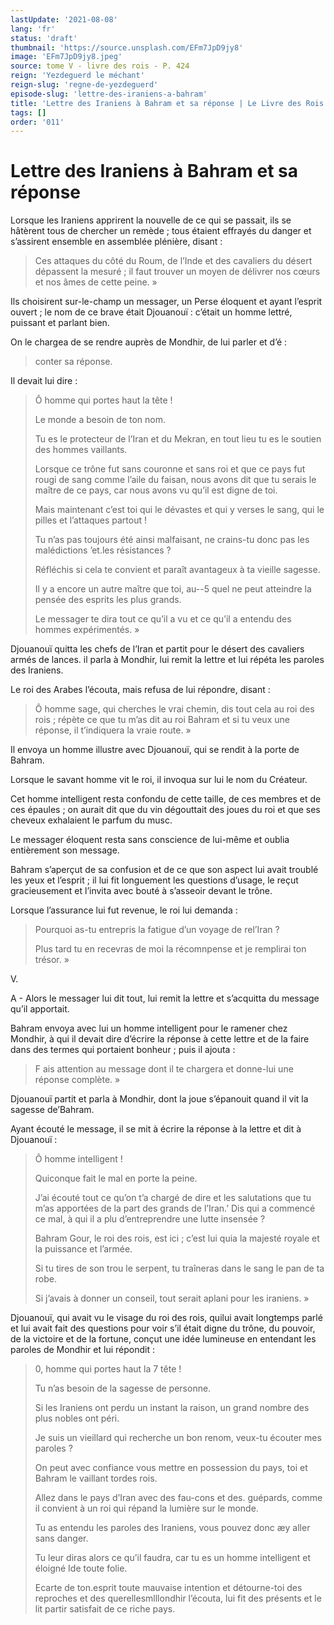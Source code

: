 ```yaml
---
lastUpdate: '2021-08-08'
lang: 'fr'
status: 'draft'
thumbnail: 'https://source.unsplash.com/EFm7JpD9jy8'
image: 'EFm7JpD9jy8.jpeg'
source: tome V - livre des rois - P. 424
reign: 'Yezdeguerd le méchant'
reign-slug: 'regne-de-yezdeguerd'
episode-slug: 'lettre-des-iraniens-a-bahram'
title: 'Lettre des Iraniens à Bahram et sa réponse | Le Livre des Rois | Shâhnâmeh'
tags: []
order: '011'
---
```


<!-- LTeX: language=fr -->

# Lettre des Iraniens à Bahram et sa réponse

Lorsque les Iraniens apprirent la nouvelle de ce qui se passait, ils se hâtèrent tous de chercher un remède ; tous étaient effrayés du danger et s’assirent ensemble en assemblée plénière, disant :

> Ces attaques du côté du Roum, de l’Inde et des cavaliers du désert dépassent la mesuré ; il faut trouver un moyen de délivrer nos cœurs et nos âmes de cette peine. »

Ils choisirent sur-le-champ un messager, un Perse éloquent et ayant l’esprit ouvert ; le nom de ce brave était Djouanouï : c’était un homme lettré, puissant et parlant bien.

On le chargea de se rendre auprès de Mondhir, de lui parler et d’é :

> conter sa réponse.

Il devait lui dire :

> Ô homme qui portes haut la tête !
>
> Le monde a besoin de ton nom.
>
> Tu es le protecteur de l’Iran et du Mekran, en tout lieu tu es le soutien des hommes vaillants.
>
> Lorsque ce trône fut sans couronne et sans roi et que ce pays fut rougi de sang comme l’aile du faisan, nous avons dit que tu serais le maître de ce pays, car nous avons vu qu’il est digne de toi.
>
> Mais maintenant c’est toi qui le dévastes et qui y verses le sang, qui le pilles et l’attaques partout !
>
> Tu n’as pas toujours été ainsi malfaisant, ne crains-tu donc pas les malédictions ’et.les résistances ?
>
> Réfléchis si cela te convient et paraît avantageux à ta vieille sagesse.
>
> Il y a encore un autre maître que toi, au--5 quel ne peut atteindre la pensée des esprits les plus grands.
>
> Le messager te dira tout ce qu’il a vu et ce qu’il a entendu des hommes expérimentés. »

Djouanouï quitta les chefs de l’Iran et partit pour le désert des cavaliers armés de lances. il parla à Mondhir, lui remit la lettre et lui répéta les paroles des Iraniens.

Le roi des Arabes l’écouta, mais refusa de lui répondre, disant :

> Ô homme sage, qui cherches le vrai chemin, dis tout cela au roi des rois ; répète ce que tu m’as dit au roi Bahram et si tu veux une réponse, il t’indiquera la vraie route. »

Il envoya un homme illustre avec Djouanouï, qui se rendit à la porte de Bahram.

Lorsque le savant homme vit le roi, il invoqua sur lui le nom du Créateur.

Cet homme intelligent resta confondu de cette taille, de ces membres et de ces épaules ; on aurait dit que du vin dégouttait des joues du roi et que ses cheveux exhalaient le parfum du musc.

Le messager éloquent resta sans conscience de lui-même et oublia entièrement son message.

Bahram s’aperçut de sa confusion et de ce que son aspect lui avait troublé les yeux et l’esprit ; il lui fit longuement les questions d’usage, le reçut gracieusement et l’invita avec bouté à s’asseoir devant le trône.

Lorsque l’assurance lui fut revenue, le roi lui demanda :

> Pourquoi as-tu entrepris la fatigue d’un voyage de rel’Iran ?
>
> Plus tard tu en recevras de moi la récomnpense et je remplirai ton trésor. »

V.

A -
Alors le messager lui dit tout, lui remit la lettre et s’acquitta du message qu’il apportait.

Bahram envoya avec lui un homme intelligent pour le ramener chez Mondhir, à qui il devait dire d’écrire la réponse à cette lettre et de la faire dans des termes qui portaient bonheur ; puis il ajouta :

> F ais attention au message dont il te chargera et donne-lui une réponse complète. »

Djouanouï partit et parla à Mondhir, dont la joue s’épanouit quand il vit la sagesse de’Bahram.

Ayant écouté le message, il se mit à écrire la réponse à la lettre et dit à Djouanouï :

> Ô homme intelligent !
>
> Quiconque fait le mal en porte la peine.
>
> J’ai écouté tout ce qu’on t’a chargé de dire et les salutations que tu m’as apportées de la part des grands de l’Iran.’ Dis qui a commencé ce mal, à qui il a plu d’entreprendre une lutte insensée ?
>
> Bahram Gour, le roi des rois, est ici ; c’est lui quia la majesté royale et la puissance et l’armée.
>
> Si tu tires de son trou le serpent, tu traîneras dans le sang le pan de ta robe.
>
> Si j’avais à donner un conseil, tout serait aplani pour les iraniens. »

Djouanouï, qui avait vu le visage du roi des rois, quilui avait longtemps parlé et lui avait fait des questions pour voir s’il était digne du trône, du pouvoir, de la victoire et de la fortune, conçut une idée lumineuse en entendant les paroles de Mondhir et lui répondit :

> 0, homme qui portes haut la 7 tête !
>
> Tu n’as besoin de la sagesse de personne.
>
> Si les Iraniens ont perdu un instant la raison, un grand nombre des plus nobles ont péri.
>
> Je suis un vieillard qui recherche un bon renom, veux-tu écouter mes paroles ?
>
> On peut avec confiance vous mettre en possession du pays, toi et Bahram le vaillant tordes rois.
>
> Allez dans le pays d’Iran avec des fau-cons et des. guépards, comme il convient à un roi qui répand la lumière sur le monde.
>
> Tu as entendu les paroles des Iraniens, vous pouvez donc æy aller sans danger.
>
> Tu leur diras alors ce qu’il faudra, car tu es un homme intelligent et éloigné Ide toute folie.
>
> Ecarte de ton.esprit toute mauvaise intention et détourne-toi des reproches et des querellesmlllondhir l’écouta, lui fit des présents et le lit partir satisfait de ce riche pays.
